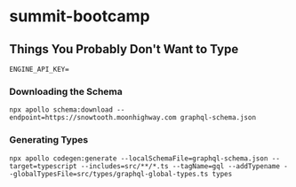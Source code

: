 # summit-bootcamp



## Things You Probably Don't Want to Type

```
ENGINE_API_KEY=
```

### Downloading the Schema
```
npx apollo schema:download --endpoint=https://snowtooth.moonhighway.com graphql-schema.json
```

### Generating Types
```
npx apollo codegen:generate --localSchemaFile=graphql-schema.json --target=typescript --includes=src/**/*.ts --tagName=gql --addTypename --globalTypesFile=src/types/graphql-global-types.ts types
```

